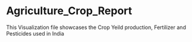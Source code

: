 # Agriculture_Crop_Report
This Visualization file showcases the Crop Yeild production, Fertilizer and Pesticides used in India
